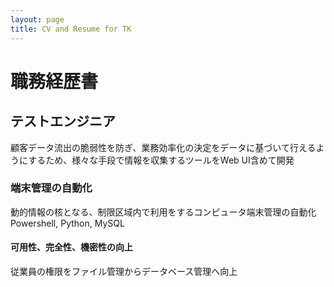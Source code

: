 ```yaml
---
layout: page
title: CV and Resume for TK
---
```


# 職務経歴書
## テストエンジニア
顧客データ流出の脆弱性を防ぎ、業務効率化の決定をデータに基づいて行えるようにするため、様々な手段で情報を収集するツールをWeb UI含めて開発
### 端末管理の自動化
動的情報の核となる、制限区域内で利用をするコンピュータ端末管理の自動化
Powershell, Python, MySQL
#### 可用性、完全性、機密性の向上
従業員の権限をファイル管理からデータベース管理へ向上